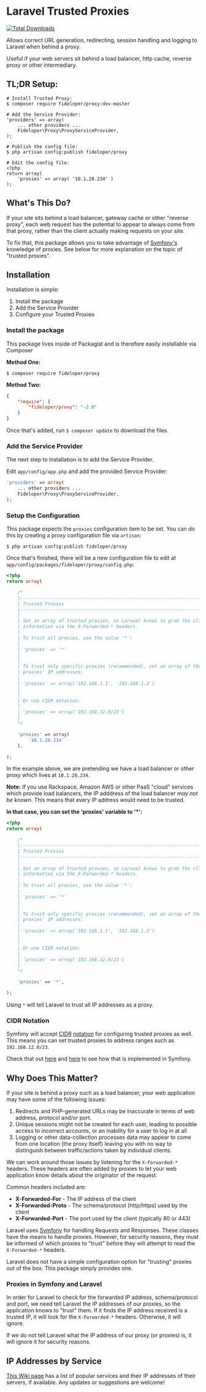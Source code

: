 # Laravel Trusted Proxies

[![Total Downloads](https://poser.pugx.org/fideloper/proxy/downloads.png)](https://packagist.org/packages/fideloper/proxy)

Allows correct URL generation, redirecting, session handling and logging to Laravel when behind a proxy.

Useful if your web servers sit behind a load balancer, http cache, reverse proxy or other intermediary.

## TL;DR Setup:

    # Install Trusted Proxy:
    $ composer require fideloper/proxy:dev-master

    # Add the Service Provider:
    'providers' => array(
        ... other providers ...
        Fideloper\Proxy\ProxyServiceProvider,
    );

    # Publish the config file:
    $ php artisan config:publish fideloper/proxy

    # Edit the config file:
    <?php
    return array(
        'proxies' => array( '10.1.28.234' )
    );

## What's This Do?
If your site sits behind a load balancer, gateway cache or other "reverse proxy", each web request has the potential to appear to always come from that proxy, rather than the client actually making requests on your site.

To fix that, this package allows you to take advantage of [Symfony's](https://github.com/symfony/symfony/blob/master/src/Symfony/Component/HttpFoundation/Request.php#L524) knowledge of proxies. See below for more explanation on the topic of "trusted proxies".

## Installation

Installation is simple:

1. Install the package
2. Add the Service Provider
3. Configure your Trusted Proxies

### Install the package

This package lives inside of Packagist and is therefore easily installable via Composer

**Method One:**

    $ composer require fideloper/proxy

**Method Two:**

```json
{
    "require": {
        "fideloper/proxy": "~2.0"
    }
}
```
Once that's added, run `$ composer update` to download the files.

### Add the Service Provider

The next step to installation is to add the Service Provider.

Edit `app/config/app.php` and add the provided Service Provider:

```php
'providers' => array(
    ... other providers ...
    Fideloper\Proxy\ProxyServiceProvider,
);
```

### Setup the Configuration

This package expects the `proxies` configuration item to be set. You can do this by creating a proxy configuration file via `artisan`:

    $ php artisan config:publish fideloper/proxy

Once that's finished, there will be a new configuration file to edit at `app/config/packages/fideloper/proxy/config.php`:

```php
<?php
return array(

    /*
    |--------------------------------------------------------------------------
    | Trusted Proxies
    |--------------------------------------------------------------------------
    |
    | Set an array of trusted proxies, so Laravel knows to grab the client's
    | information via the X-Forwarded-* headers.
    |
    | To trust all proxies, use the value '*':
    |
    | 'proxies' => '*'
    |
    |
    | To trust only specific proxies (recommended), set an array of those
    | proxies' IP addresses:
    |
    | 'proxies' => array('192.168.1.1', '192.168.1.2')
    |
    |
    | Or use CIDR notation:
    |
    | 'proxies' => array('192.168.12.0/23')
    |
    */

    'proxies' => array(
        '10.1.28.234'
    ),

);
```

In the example above, we are pretending we have a load balancer or other proxy which lives at `10.1.28.234`.

**Note:** If you use Rackspace, Amazon AWS or other PaaS "cloud" services which provide load balancers, the IP adddress of the load balancer *may not be known*. This means that every IP address would need to be trusted.

**In that case, you can set the 'proxies' variable to '*':**

```php
<?php
return array(

    /*
    |--------------------------------------------------------------------------
    | Trusted Proxies
    |--------------------------------------------------------------------------
    |
    | Set an array of trusted proxies, so Laravel knows to grab the client's
    | information via the X-Forwarded-* headers.
    |
    | To trust all proxies, use the value '*':
    |
    | 'proxies' => '*'
    |
    |
    | To trust only specific proxies (recommended), set an array of those
    | proxies' IP addresses:
    |
    | 'proxies' => array('192.168.1.1', '192.168.1.2')
    |
    |
    | Or use CIDR notation:
    |
    | 'proxies' => array('192.168.12.0/23')
    |
    */

    'proxies' => '*',

);
```

Using `*` will tell Laravel to trust all IP addresses as a proxy.

### CIDR Notation

Symfony will accept [CIDR](http://en.wikipedia.org/wiki/Classless_Inter-Domain_Routing "this is confusing as shit") [notation](http://compnetworking.about.com/od/workingwithipaddresses/a/cidr_notation.htm "seriously, wtf bitwise math") for configuring trusted proxies as well. This means you can set trusted proxies to address ranges such as `192.168.12.0/23`.

Check that out [here](https://github.com/symfony/symfony/blob/2.4/src/Symfony/Component/HttpFoundation/Request.php#L787) and [here](https://github.com/symfony/symfony/blob/2.4/src/Symfony/Component/HttpFoundation/IpUtils.php#L56) to see how that is implemented in Symfony.

## Why Does This Matter?

If your site is behind a proxy such as a load balancer, your web application may have some of the following issues:

1. Redirects and PHP-generated URLs may be inaccurate in terms of web address, protocol and/or port.
2. Unique sessions might not be created for each user, leading to possible access to incorrect accounts, or an inability for a user to log in at all
3. Logging or other data-collection processes data may appear to come from one location (the proxy itself) leaving you with no way to distinguish between traffic/actions taken by individual clients.

We can work around those issues by listening for the `X-Forwarded-*` headers. These headers are often added by proxies to let your web application know details about the originator of the request.

Common headers included are:

* **X-Forwarded-For** - The IP address of the client
* **X-Forwarded-Proto** - The schema/protocol (http/https) used by the client
* **X-Forwarded-Port** - The port used by the client (typically 80 or 443)

Laravel uses [Symfony](https://github.com/symfony/symfony/tree/master/src/Symfony/Component/HttpFoundation) for handling Requests and Responses. These classes have the means to handle proxies. However, for security reasons, they must be informed of which proxies to "trust" before they will attempt to read the `X-Forwarded-*` headers.

Laravel does not have a simple configuration option for "trusting" proxies out of the box. This package simply provides one.

### Proxies in Symfony and Laravel

In order for Laravel to check for the forwarded IP address, schema/protocol  and port, we need tell Laravel the IP addresses of our proxies, so the application knows to "trust" them. If it finds the IP address received is a trusted IP, it will look for the `X-Forwarded-*` headers. Otherwise, it will ignore.

If we do not tell Laravel what the IP address of our proxy (or proxies) is, it will ignore it for security reasons.

## IP Addresses by Service

[This Wiki page](https://github.com/fideloper/TrustedProxy/wiki/IP-Addresses-of-Popular-Services) has a list of popular services and their IP addresses of their servers, if available. Any updates or suggestions are welcome!
